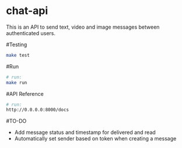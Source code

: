 # chat-api

This is an API to send text, video and image messages between authenticated users.

#Testing
```bash
make test
```
#Run
```bash
# run:
make run
```

#API Reference
```bash
# run:
http://0.0.0.0:8000/docs
```

#TO-DO
* Add message status and timestamp for delivered and read
* Automatically set sender based on token when creating a message
